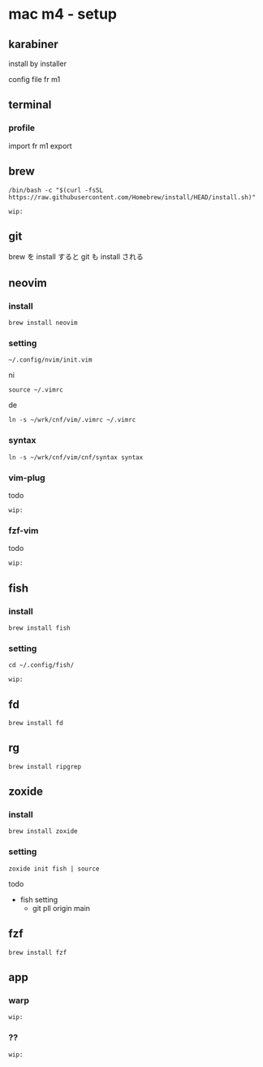 
# mac m4  -  setup


## karabiner

install by installer

config file fr m1


## terminal

### profile

import fr m1 export


## brew

```
/bin/bash -c "$(curl -fsSL https://raw.githubusercontent.com/Homebrew/install/HEAD/install.sh)"
```

```
wip:
```


## git

brew を install すると
git  も install される


## neovim

### install

```
brew install neovim
```

### setting

```
~/.config/nvim/init.vim
```

ni

```
source ~/.vimrc
```

de

```
ln -s ~/wrk/cnf/vim/.vimrc ~/.vimrc
```

### syntax

```
ln -s ~/wrk/cnf/vim/cnf/syntax syntax
```


### vim-plug

todo

```
wip:
```


### fzf-vim

todo

```
wip:
```


## fish

### install

```
brew install fish
```

### setting

```
cd ~/.config/fish/

wip:
```


## fd

```
brew install fd
```


## rg

```
brew install ripgrep
```


## zoxide

### install

```
brew install zoxide
```

### setting

```
zoxide init fish | source
```

todo
- fish setting
  - git pll origin main


## fzf

```
brew install fzf
```


## app

### warp

```
wip:
```

### ??

```
wip:
```



